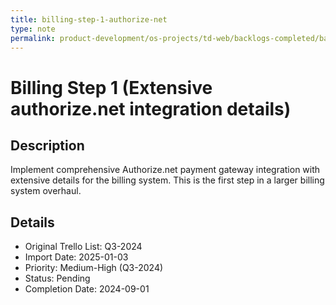```yaml
---
title: billing-step-1-authorize-net
type: note
permalink: product-development/os-projects/td-web/backlogs-completed/backlog-specs/billing-step-1-authorize-net
---
```


# Billing Step 1 (Extensive authorize.net integration details)

## Description
Implement comprehensive Authorize.net payment gateway integration with extensive details for the billing system. This is the first step in a larger billing system overhaul.

## Details
- Original Trello List: Q3-2024
- Import Date: 2025-01-03
- Priority: Medium-High (Q3-2024)
- Status: Pending
- Completion Date: 2024-09-01